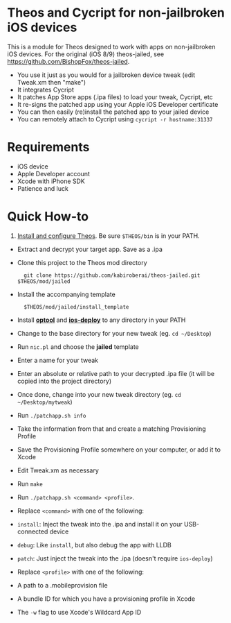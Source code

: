 Theos and Cycript for non-jailbroken iOS devices
================================================
This is a module for Theos designed to work with apps on non-jailbroken iOS devices. For the original (iOS 8/9) theos-jailed, see https://github.com/BishopFox/theos-jailed.

* You use it just as you would for a jailbroken device tweak (edit Tweak.xm then "make")
* It integrates Cycript
* It patches App Store apps (.ipa files) to load your tweak, Cycript, etc
* It re-signs the patched app using your Apple iOS Developer certificate
* You can then easily (re)install the patched app to your jailed device
* You can remotely attach to Cycript using `cycript -r hostname:31337`

Requirements
============
* iOS device
* Apple Developer account
* Xcode with iPhone SDK
* Patience and luck

Quick How-to
============
1. [Install and configure Theos](https://github.com/theos/theos/wiki/Installation). Be sure `$THEOS/bin` is in your PATH.
* Extract and decrypt your target app. Save as a .ipa
* Clone this project to the Theos mod directory

        git clone https://github.com/kabiroberai/theos-jailed.git $THEOS/mod/jailed
* Install the accompanying template

        $THEOS/mod/jailed/install_template
* Install [**optool**](https://github.com/alexzielenski/optool/releases/latest) and [**ios-deploy**](https://github.com/phonegap/ios-deploy#installation) to any directory in your PATH
* Change to the base directory for your new tweak (eg. `cd ~/Desktop`)
* Run `nic.pl` and choose the **jailed** template
* Enter a name for your tweak
* Enter an absolute or relative path to your decrypted .ipa file (it will be copied into the project directory)
* Once done, change into your new tweak directory (eg. `cd ~/Desktop/mytweak`)
* Run `./patchapp.sh info`
* Take the information from that and create a matching Provisioning Profile
* Save the Provisioning Profile somewhere on your computer, or add it to Xcode
* Edit Tweak.xm as necessary
* Run `make`
* Run `./patchapp.sh <command> <profile>`.
* Replace `<command>` with one of the following:
 * `install`: Inject the tweak into the .ipa and install it on your USB-connected device
 * `debug`: Like `install`, but also debug the app with LLDB
 * `patch`: Just inject the tweak into the .ipa (doesn't require `ios-deploy`)
* Replace `<profile>` with one of the following:
 * A path to a .mobileprovision file
 * A bundle ID for which you have a provisioning profile in Xcode
 * The `-w` flag to use Xcode's Wildcard App ID
